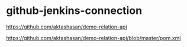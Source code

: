 # github-jenkins-connection

https://github.com/aktashasan/demo-relation-api

https://github.com/aktashasan/demo-relation-api/blob/master/pom.xml
